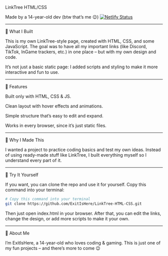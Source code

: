 LinkTree HTML/CSS

Made by a 14-year-old dev (btw that’s me 😉)
[![Netlify Status](https://api.netlify.com/api/v1/badges/9ac04dcb-57af-484e-9f4c-143cc6729097/deploy-status)](https://app.netlify.com/projects/exitishere/deploys)

---

📖 What I Built

This is my own LinkTree-style page, created with HTML, CSS, and some JavaScript.
The goal was to have all my important links (like Discord, TikTok, InGame trackers, etc.) in one place – but with my own design and code.

It’s not just a basic static page: I added scripts and styling to make it more interactive and fun to use.


---

🎨 Features

Built only with HTML, CSS & JS.

Clean layout with hover effects and animations.

Simple structure that’s easy to edit and expand.

Works in every browser, since it’s just static files.



---

🔧 Why I Made This

I wanted a project to practice coding basics and test my own ideas.
Instead of using ready-made stuff like LinkTree, I built everything myself so I understand every part of it.


---

🚀 Try It Yourself

If you want, you can clone the repo and use it for yourself. Copy this command into your terminal:
```bash
# Copy this command into your terminal
git clone https://github.com/ExitIsHere/LinkTree-HTML-CSS.git
```
Then just open index.html in your browser.
After that, you can edit the links, change the design, or add more scripts to make it your own.


---

👤 About Me

I’m ExitIsHere, a 14-year-old who loves coding & gaming.
This is just one of my fun projects – and there’s more to come 😉

